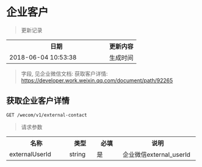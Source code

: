 # 企业客户

> 更新记录

<table>
    <tr>
        <th style="width:250px;">日期</th>
        <th>更新内容</th>
    </tr>
    <tr>
        <td>2018-06-04 10:53:38</td>
        <td>生成时间</td>
    </tr>
</table>

> 字段, 见企业微信文档: 获取客户详情: https://developer.work.weixin.qq.com/document/path/92265

## 获取企业客户详情

```
GET /wecom/v1/external-contact
```

>请求参数
<table>
    <tr>
        <th style="width:150px;">名称</th>
        <th style="width:60px;">类型</th>
        <th style="width:60px;">必填</th>
        <th style="width:200px;">说明</th>
    </tr>
    <tr>
        <td>externalUserId</td>
        <td>string</td>
        <td>是</td>
        <td>企业微信external_userId</td>
    </tr>
</table>